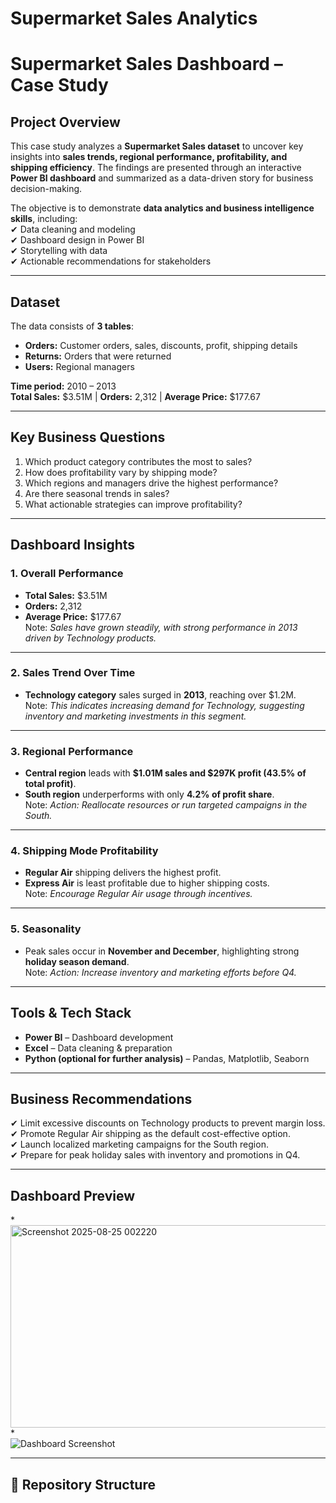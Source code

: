 # Supermarket Sales Analytics
#  Supermarket Sales Dashboard – Case Study  

##  Project Overview  
This case study analyzes a **Supermarket Sales dataset** to uncover key insights into **sales trends, regional performance, profitability, and shipping efficiency**. The findings are presented through an interactive **Power BI dashboard** and summarized as a data-driven story for business decision-making.  

The objective is to demonstrate **data analytics and business intelligence skills**, including:  
✔ Data cleaning and modeling  
✔ Dashboard design in Power BI  
✔ Storytelling with data  
✔ Actionable recommendations for stakeholders  

---

##  Dataset  
The data consists of **3 tables**:  
- **Orders:** Customer orders, sales, discounts, profit, shipping details  
- **Returns:** Orders that were returned  
- **Users:** Regional managers  

**Time period:** 2010 – 2013  
**Total Sales:** \$3.51M | **Orders:** 2,312 | **Average Price:** \$177.67  

---

##  Key Business Questions  
1. Which product category contributes the most to sales?  
2. How does profitability vary by shipping mode?  
3. Which regions and managers drive the highest performance?  
4. Are there seasonal trends in sales?  
5. What actionable strategies can improve profitability?  

---

##  Dashboard Insights  

### **1. Overall Performance**
- **Total Sales:** \$3.51M  
- **Orders:** 2,312  
- **Average Price:** \$177.67  
  Note:  *Sales have grown steadily, with strong performance in 2013 driven by Technology products.*  

---

### **2. Sales Trend Over Time**
- **Technology category** sales surged in **2013**, reaching over \$1.2M.  
Note: *This indicates increasing demand for Technology, suggesting inventory and marketing investments in this segment.*  

---

### **3. Regional Performance**
- **Central region** leads with **\$1.01M sales and \$297K profit (43.5% of total profit)**.  
- **South region** underperforms with only **4.2% of profit share**.  
Note: *Action: Reallocate resources or run targeted campaigns in the South.*  

---

### **4. Shipping Mode Profitability**
- **Regular Air** shipping delivers the highest profit.  
- **Express Air** is least profitable due to higher shipping costs.  
Note: *Encourage Regular Air usage through incentives.*  

---

### **5. Seasonality**
- Peak sales occur in **November and December**, highlighting strong **holiday season demand**.  
Note: *Action: Increase inventory and marketing efforts before Q4.*  

---

##  Tools & Tech Stack  
- **Power BI** – Dashboard development  
- **Excel** – Data cleaning & preparation  
- **Python (optional for further analysis)** – Pandas, Matplotlib, Seaborn  

---

##  Business Recommendations  
✔ Limit excessive discounts on Technology products to prevent margin loss.  
✔ Promote Regular Air shipping as the default cost-effective option.  
✔ Launch localized marketing campaigns for the South region.  
✔ Prepare for peak holiday sales with inventory and promotions in Q4.  

---

##  Dashboard Preview  
*<img width="584" height="324" alt="Screenshot 2025-08-25 002220" src="https://github.com/user-attachments/assets/cb5db13a-994a-493f-a6a7-3a803cd58c7a" />
*  
![Dashboard Screenshot](visuals/dashboard_screenshot.png)  

---

## 📂 Repository Structure  
